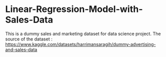 # Linear-Regression-Model-with-Sales-Data
This is a dummy sales and marketing dataset for data science project. The source of the dataset : https://www.kaggle.com/datasets/harrimansaragih/dummy-advertising-and-sales-data
